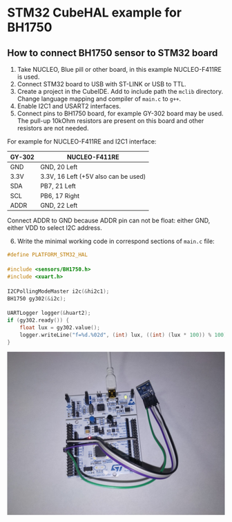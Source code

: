 # STM32 CubeHAL example for BH1750

## How to connect BH1750 sensor to STM32 board

1. Take NUCLEO, Blue pill or other board, in this example NUCLEO-F411RE is used.
2. Connect STM32 board to USB with ST-LINK or USB to TTL.
3. Create a project in the CubeIDE. Add to include path the `mclib` directory.
Change language mapping and compiler of `main.c` to `g++`.
4. Enable I2C1 and USART2 interfaces.
5. Connect pins to BH1750 board, for example GY-302 board may be used. The pull-up 10kOhm
resistors are present on this board and other resistors are not needed.

For example for NUCLEO-F411RE and I2C1 interface: 

| GY-302 | NUCLEO-F411RE |
|--------|---------------| 
| GND    | GND, 20 Left |
| 3.3V   | 3.3V, 16 Left (+5V also can be used) |
| SDA    | PB7, 21 Left |
| SCL    | PB6, 17 Right |
| ADDR   | GND, 22 Left |

Connect ADDR to GND because ADDR pin can not be float: either GND, either VDD
to select I2C address.

6. Write the minimal working code in correspond sections of `main.c` file:

```C++
#define PLATFORM_STM32_HAL

#include <sensors/BH1750.h>
#include <xuart.h>

I2CPollingModeMaster i2c(&hi2c1);
BH1750 gy302(&i2c);

UARTLogger logger(&huart2);
if (gy302.ready()) {
    float lux = gy302.value();
    logger.writeLine("f=%d.%02d", (int) lux, ((int) (lux * 100)) % 100);
}
```

<img src="https://github.com/edarichev/mclib/blob/master/examples/STM32_HAL/STM32F411RET6_BH1750/direct_connection_bh1750.jpg" />
